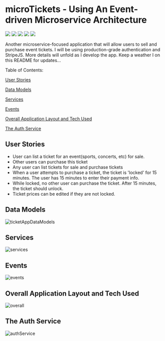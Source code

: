 # microTickets - Using An Event-driven Microservice Architecture

![](https://img.shields.io/badge/API-REST-informational?style=flat&logo=<jose>&logoColor=white&color=99ffff)
![](https://img.shields.io/badge/architecture-eventDriven-informational?style=flat&logo=<jose>&logoColor=white&color=99ffff)
![](https://img.shields.io/badge/architecture-microservice-informational?style=flat&logo=<jose>&logoColor=white&color=99ffff)
![](https://img.shields.io/badge/containers-docker-informational?style=flat&logo=<jose>&logoColor=white&color=99ffff)
![](https://img.shields.io/badge/orchestration-kubernetes-informational?style=flat&logo=<jose>&logoColor=white&color=99ffff)

Another microservice-focused application that will allow users to sell and purchase event tickets. I will be using production-grade authentication and StripeJS. More details will unfold as I develop the app. Keep a weather I on this README for updates...

Table of Contents:

[User Stories](#userstories)

[Data Models](#datamodels)

[Services](#services)

[Events](#events)

[Overall Application Layout and Tech Used](#overall)

[The Auth Service](#auth)

## User Stories <a name='userstories'></a>

- User can list a ticket for an event(sports, concerts, etc) for sale.
- Other users can purchase this ticket
- Any user can list tickets for sale and purchase tickets
- When a user attempts to purchase a ticket, the ticket is 'locked' for 15 minutes. The user has 15 minutes to enter their payment info.
- While locked, no other user can purchase the ticket. After 15 minutes, the ticket should unlock.
- Ticket prices can be edited if they are not locked.

## Data Models <a name='datamodels'></a>
![ticketAppDataModels](https://user-images.githubusercontent.com/50179896/127247053-8d646eab-e4fb-4169-9316-a06055878e49.png)

## Services <a name='services'></a>
![services](https://user-images.githubusercontent.com/50179896/127251381-c94880ca-cc52-487a-9b29-f5e2fc231f29.png)

## Events <a name='events'></a>
![events](https://user-images.githubusercontent.com/50179896/127252626-0d791bc5-d3eb-45f2-810e-044136379a78.png)

## Overall Application Layout and Tech Used <a name='overall'></a>
![overall](https://user-images.githubusercontent.com/50179896/127253967-dcd3bc82-1757-4908-bde1-21258257ee5e.png)

## The Auth Service <a name='auth'></a>
![authService](https://user-images.githubusercontent.com/50179896/127380322-04aef378-a82c-4030-b602-4b3209c408f1.png)
